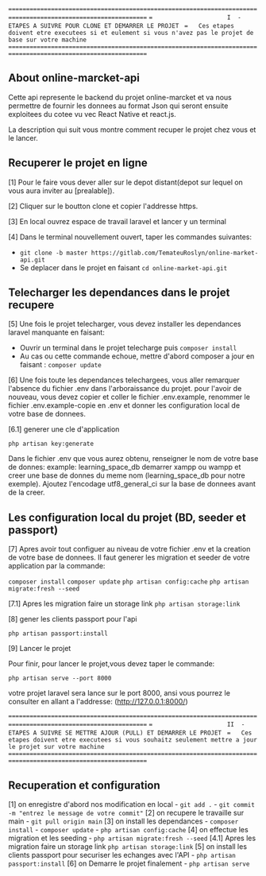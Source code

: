 `=============================================================================================================`
`=                     I  -   ETAPES A SUIVRE POUR CLONE ET DEMARRER LE PROJET `
`=   Ces etapes doivent etre executees si et eulement si vous n'avez pas le projet de base sur votre machine`
`=============================================================================================================`

## About online-marcket-api

Cette api represente le backend du projet online-marcket et va nous permettre de
fournir les donnees au format Json qui seront ensuite exploitees du cotee vu vec React Native et react.js.

La description qui suit vous montre comment recuper le projet chez vous et le lancer.

## Recuperer le projet en ligne

[1] Pour le faire vous dever aller sur le depot distant(depot sur lequel on vous aura inviter
au [prealable]).

[2] Cliquer sur le boutton clone et copier l'addresse https.

[3] En local ouvrez espace de travail laravel et lancer y un terminal

[4] Dans le terminal nouvellement ouvert, taper les commandes suivantes:

- `git clone -b master https://gitlab.com/TemateuRoslyn/online-market-api.git`
- Se deplacer dans le projet en faisant `cd online-market-api.git`

## Telecharger les dependances dans le projet recupere

[5] Une fois le projet telecharger, vous devez installer les dependances laravel manquante en faisant:

- Ouvrir un terminal dans le projet telecharge puis `composer install`
- Au cas ou cette commande echoue, mettre d'abord composer a jour en faisant : `composer update`

[6] Une fois toute les dependances telechargees, vous aller remarquer l'absence du fichier .env dans 
l'arboraissance du projet.
pour l'avoir de nouveau, vous devez copier et coller le fichier .env.example, renommer le fichier .env.example-copie en .env et donner les configuration local de votre base de donnees.

 [6.1] generer une cle d'application
 
 `php artisan key:generate`
 
 Dans le fichier .env que vous aurez obtenu, renseigner le nom de votre base de donnes:
 example: learning_space_db
 demarrer xampp ou wampp et creer une base de donnes du meme nom (learning_space_db pour notre exemple). Ajoutez l'encodage utf8_general_ci sur la base de donnees avant de la creer.


## Les configuration local du projet (BD, seeder et passport)

 [7] Apres avoir tout configuer au niveau de votre fichier .env et la creation de votre base de donnees.
 Il faut generer les migration et seeder de  votre application par la commande:

 `composer install`
 `composer update`
 `php artisan config:cache`
 `php artisan migrate:fresh --seed`

 [7.1] Apres les migration faire un storage link
 `php artisan storage:link`

 [8] gener les clients passport pour l'api

 `php artisan passport:install`


 [9] Lancer le projet

 Pour finir, pour lancer le projet,vous devez taper le commande:

`php artisan serve --port 8000`

votre projet laravel sera lance sur le port 8000, ansi vous pourrez le consulter en allant a l'addresse: (http://127.0.0.1:8000/)

`=============================================================================================================`
`=                     II  -   ETAPES A SUIVRE SE METTRE AJOUR (PULL) ET DEMARRER LE PROJET `
`=   Ces etapes doivent etre executees si vous souhaitz seulement mettre a jour le projet sur votre machine`
`=============================================================================================================`

## Recuperation et configuration
[1] on enregistre d'abord nos modification en local
    - `git add .`
    - `git commit -m "entrez le message de votre commit"`
[2] on recupere le travaille sur main
    - `git pull origin main`
[3] on install les dependances
    -  `composer install`
    - `composer update`
    - `php artisan config:cache`
[4] on effectue les migration et les seeding
    -   `php artisan migrate:fresh --seed`
[4.1] Apres les migration faire un storage link
 `php artisan storage:link`
[5] on install les clients passport pour securiser les echanges avec l'API
    - `php artisan passport:install`
[6] on Demarre le projet finalement
    - `php artisan serve`
